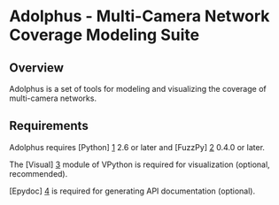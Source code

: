 # Adolphus - Multi-Camera Network Coverage Modeling Suite

## Overview

Adolphus is a set of tools for modeling and visualizing the coverage of multi-camera networks.

## Requirements

Adolphus requires [Python] [1] 2.6 or later and [FuzzPy] [2] 0.4.0 or later.

The [Visual] [3] module of VPython is required for visualization (optional, recommended).

[Epydoc] [4] is required for generating API documentation (optional).

[1]: http://www.python.org
[2]: http://mavrinac.com/index.cgi?page=fuzzpy
[3]: http://vpython.org
[4]: http://epydoc.sourceforge.net
